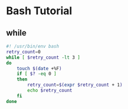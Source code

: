 # Bash Tutorial

## while
``` bash
#! /usr/bin/env bash
retry_count=0
while [ $retry_count -lt 3 ]
do
    touch $(date +%F)
    if [ $? -eq 0 ]
    then
        retry_count=$(expr $retry_count + 1)
        echo $retry_count
    fi
done
```

